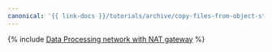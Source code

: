 ```yaml
---
canonical: '{{ link-docs }}/tutorials/archive/copy-files-from-object-storage'
---
```


{% include [Data Processing network with NAT gateway](../../_tutorials/archive/copy-files-from-object-storage.md) %}

